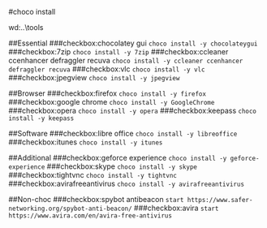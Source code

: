 #choco install

wd:..\tools

##Essential
###checkbox:chocolatey gui
`choco install -y chocolateygui`
###checkbox:7zip
`choco install -y 7zip`
###checkbox:ccleaner ccenhancer defraggler recuva
`choco install -y ccleaner ccenhancer defraggler recuva`
###checkbox:vlc
`choco install -y vlc`
###checkbox:jpegview
`choco install -y jpegview`

##Browser
###checkbox:firefox
`choco install -y firefox`
###checkbox:google chrome
`choco install -y GoogleChrome`
###checkbox:opera
`choco install -y opera`
###checkbox:keepass
`choco install -y keepass`

##Software
###checkbox:libre office
`choco install -y libreoffice`
###checkbox:itunes
`choco install -y itunes`

##Additional
###checkbox:geforce experience
`choco install -y geforce-experience`
###checkbox:skype
`choco install -y skype`
###checkbox:tightvnc
`choco install -y tightvnc`
###checkbox:avirafreeantivirus
`choco install -y avirafreeantivirus`

##Non-choc
###checkbox:spybot antibeacon
`start https://www.safer-networking.org/spybot-anti-beacon/`
###checkbox:avira
`start https://www.avira.com/en/avira-free-antivirus`
